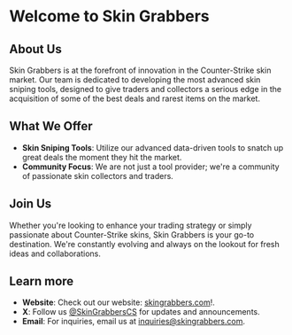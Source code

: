# Welcome to Skin Grabbers

## About Us

Skin Grabbers is at the forefront of innovation in the Counter-Strike skin market. Our team is dedicated to developing the most advanced skin sniping tools, designed to give traders and collectors a serious edge in the acquisition of some of the best deals and rarest items on the market.

## What We Offer

-   **Skin Sniping Tools**: Utilize our advanced data-driven tools to snatch up great deals the moment they hit the market.
-   **Community Focus**: We are not just a tool provider; we're a community of passionate skin collectors and traders.

## Join Us

Whether you're looking to enhance your trading strategy or simply passionate about Counter-Strike skins, Skin Grabbers is your go-to destination. We're constantly evolving and always on the lookout for fresh ideas and collaborations.

## Learn more

-   **Website**: Check out our website: [skingrabbers.com](https://skingrabbers.com)!.
-   **X**: Follow us [@SkinGrabbersCS](https://twitter.com/SkinGrabbersCS) for updates and announcements.
-   **Email**: For inquiries, email us at [inquiries@skingrabbers.com](mailto:inquiries@skingrabbers.com).
